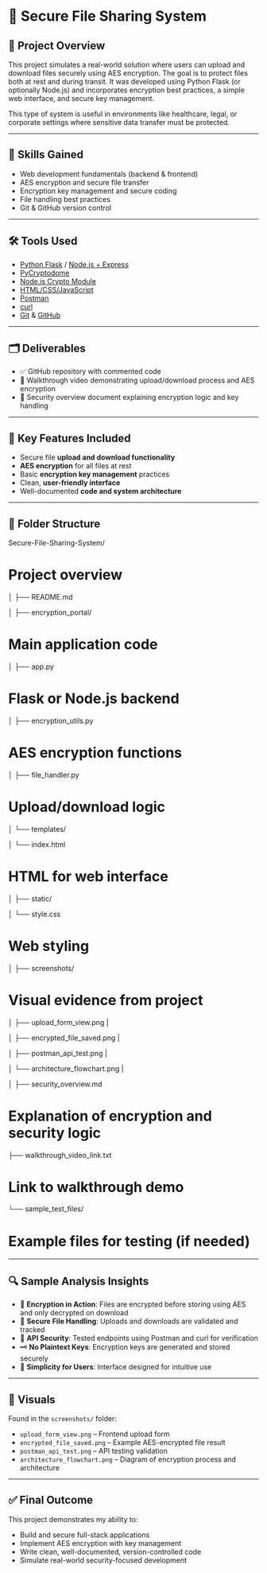 # 🔐 Secure File Sharing System

## 📄 Project Overview

This project simulates a real-world solution where users can upload and download files securely using AES encryption. The goal is to protect files both at rest and during transit. It was developed using Python Flask (or optionally Node.js) and incorporates encryption best practices, a simple web interface, and secure key management.

This type of system is useful in environments like healthcare, legal, or corporate settings where sensitive data transfer must be protected.

---

## 🧠 Skills Gained

- Web development fundamentals (backend & frontend)
- AES encryption and secure file transfer
- Encryption key management and secure coding
- File handling best practices
- Git & GitHub version control

---

## 🛠️ Tools Used

- [Python Flask](https://flask.palletsprojects.com/en/latest/) / [Node.js + Express](https://expressjs.com/)
- [PyCryptodome](https://pycryptodome.readthedocs.io/en/latest/)
- [Node.js Crypto Module](https://nodejs.org/api/crypto.html)
- [HTML/CSS/JavaScript](https://developer.mozilla.org/en-US/docs/Web)
- [Postman](https://www.postman.com/downloads/)
- [curl](https://curl.se/)
- [Git](https://git-scm.com/) & [GitHub](https://github.com/)

---

## 🗂 Deliverables

- ✅ GitHub repository with commented code  
- 🎥 Walkthrough video demonstrating upload/download process and AES encryption  
- 🔐 Security overview document explaining encryption logic and key handling  

---

## 📌 Key Features Included 

- Secure file **upload and download functionality**
- **AES encryption** for all files at rest
- Basic **encryption key management** practices
- Clean, **user-friendly interface**
- Well-documented **code and system architecture**

---

## 📁 Folder Structure

Secure-File-Sharing-System/
# Project overview
│ ├── README.md 

│ ├── encryption_portal/ 
# Main application code 
│ ├── app.py 
# Flask or Node.js backend 
│ ├── encryption_utils.py 
# AES encryption functions 
│ ├── file_handler.py 
# Upload/download logic 
│ └── templates/ 

│ └── index.html 
# HTML for web interface 
│ ├── static/ 

│ └── style.css 
# Web styling 
│ ├── screenshots/ 
# Visual evidence from project 
│ ├── upload_form_view.png |

│ ├── encrypted_file_saved.png |

│ ├── postman_api_test.png |

│ └── architecture_flowchart.png |

│ ├── security_overview.md 
# Explanation of encryption and security logic 
├── walkthrough_video_link.txt 
# Link to walkthrough demo 
└── sample_test_files/ 
# Example files for testing (if needed)

---

## 🔍 Sample Analysis Insights

- 🔐 **Encryption in Action**: Files are encrypted before storing using AES and only decrypted on download
- 📂 **Secure File Handling**: Uploads and downloads are validated and tracked
- 🧪 **API Security**: Tested endpoints using Postman and curl for verification
- 🗝️ **No Plaintext Keys**: Encryption keys are generated and stored securely
- 👤 **Simplicity for Users**: Interface designed for intuitive use

---

## 📸 Visuals

Found in the `screenshots/` folder:

- `upload_form_view.png` – Frontend upload form  
- `encrypted_file_saved.png` – Example AES-encrypted file result  
- `postman_api_test.png` – API testing validation  
- `architecture_flowchart.png` – Diagram of encryption process and architecture  

---

## ✅ Final Outcome

This project demonstrates my ability to:

- Build and secure full-stack applications  
- Implement AES encryption with key management  
- Write clean, well-documented, version-controlled code  
- Simulate real-world security-focused development  
